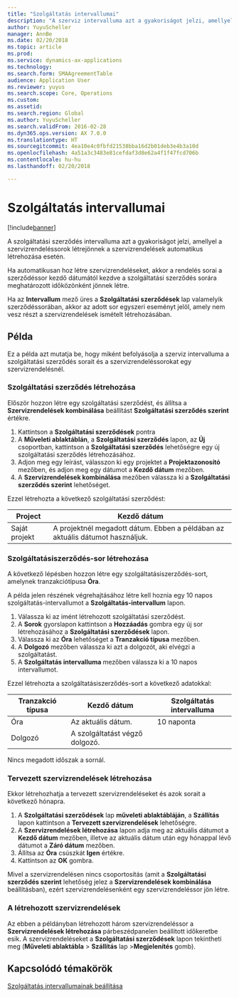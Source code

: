 ```yaml
---
title: "Szolgáltatás intervallumai"
description: "A szerviz intervalluma azt a gyakoriságot jelzi, amellyel a szervizrendeléssorok létrejönnek a szervizrendelések automatikus létrehozása esetén."
author: YuyuScheller
manager: AnnBe
ms.date: 02/20/2018
ms.topic: article
ms.prod: 
ms.service: dynamics-ax-applications
ms.technology: 
ms.search.form: SMAAgreementTable
audience: Application User
ms.reviewer: yuyus
ms.search.scope: Core, Operations
ms.custom: 
ms.assetid: 
ms.search.region: Global
ms.author: YuyuScheller
ms.search.validFrom: 2016-02-28
ms.dyn365.ops.version: AX 7.0.0
ms.translationtype: HT
ms.sourcegitcommit: 4ea10e4c0fbfd21538bba16d2b01deb3e4b3a10d
ms.openlocfilehash: 4a51a3c3483e81cefdaf3d8e62a4f1f47fcd706b
ms.contentlocale: hu-hu
ms.lasthandoff: 02/20/2018

---
```


# <a name="service-intervals"></a>Szolgáltatás intervallumai

[!include[banner](../includes/banner.md)]


A szolgáltatási szerződés intervalluma azt a gyakoriságot jelzi, amellyel a szervizrendeléssorok létrejönnek a szervizrendelések automatikus létrehozása esetén.

Ha automatikusan hoz létre szervizrendeléseket, akkor a rendelés sorai a szerződéssor kezdő dátumától kezdve a szolgáltatási szerződés sorára meghatározott időközönként jönnek létre.

Ha az **Intervallum** mező üres a **Szolgáltatási szerződések** lap valamelyik szerződéssorában, akkor az adott sor egyszeri eseményt jelöl, amely nem vesz részt a szervizrendelések ismételt létrehozásában.

## <a name="example"></a>Példa

Ez a példa azt mutatja be, hogy miként befolyásolja a szerviz intervalluma a szolgáltatási szerződés sorait és a szervizrendeléssorokat egy szervizrendelésnél.

### <a name="create-a-service-agreement"></a>Szolgáltatási szerződés létrehozása

Először hozzon létre egy szolgáltatási szerződést, és állítsa a **Szervizrendelések kombinálása** beállítást **Szolgáltatási szerződés szerint** értékre.

1. Kattintson a **Szolgáltatási szerződések** pontra
2. A **Műveleti ablaktáblán**, a **Szolgáltatási szerződés** lapon, az **Új** csoportban, kattintson a **Szolgáltatási szerződés** lehetőségre egy új szolgáltatási szerződés létrehozásához.
3. Adjon meg egy leírást, válasszon ki egy projektet a **Projektazonosító** mezőben, és adjon meg egy dátumot a **Kezdő dátum** mezőben.
4. A **Szervizrendelések kombinálása** mezőben válassza ki a **Szolgáltatási szerződés szerint** lehetőséget.

Ezzel létrehozta a következő szolgáltatási szerződést:

| Project      | Kezdő dátum                                                                         |
|--------------|------------------------------------------------------------------------------------|
| Saját projekt | A projektnél megadott dátum. Ebben a példában az aktuális dátumot használjuk. |

### <a name="create-a-service-agreement-line"></a>Szolgáltatásiszerződés-sor létrehozása

A következő lépésben hozzon létre egy szolgáltatásiszerződés-sort, amelynek tranzakciótípusa **Óra**.

A példa jelen részének végrehajtásához létre kell hoznia egy 10 napos szolgáltatás-intervallumot a **Szolgáltatás-intervallum** lapon. 

1. Válassza ki az imént létrehozott szolgáltatási szerződést. 
2. A **Sorok** gyorslapon kattintson a **Hozzáadás** gombra egy új sor létrehozásához a **Szolgáltatási szerződések** lapon.
3. Válassza ki az **Óra** lehetőséget a **Tranzakció típusa** mezőben.
4. A **Dolgozó** mezőben válassza ki azt a dolgozót, aki elvégzi a szolgáltatást.
5. A **Szolgáltatás intervalluma** mezőben válassza ki a 10 napos intervallumot.

Ezzel létrehozta a szolgáltatásiszerződés-sort a következő adatokkal:

| Tranzakció típusa | Kezdő dátum                               | Szolgáltatás intervalluma |
|------------------|------------------------------------------|------------------|
| Óra             | Az aktuális dátum.                        | 10 naponta    |
| Dolgozó           | A szolgáltatást végző dolgozó. |                  |

Nincs megadott időszak a sornál. 

### <a name="create-planned-service-orders"></a>Tervezett szervizrendelések létrehozása

Ekkor létrehozhatja a tervezett szervizrendeléseket és azok sorait a következő hónapra.

1. A **Szolgáltatási szerződések** lap **műveleti ablaktábláján**, a **Szállítás** lapon kattintson a **Tervezett szervizrendelések** lehetőségre.
2. A **Szervizrendelések létrehozása** lapon adja meg az aktuális dátumot a **Kezdő dátum** mezőben, illetve az aktuális dátum után egy hónappal lévő dátumot a **Záró dátum** mezőben.
3. Állítsa az **Óra** csúszkát **Igen** értékre. 
4. Kattintson az **OK** gombra.

Mivel a szervizrendelésen nincs csoportosítás (amit a **Szolgáltatási szerződés szerint** lehetőség jelez a **Szervizrendelések kombinálása** beállításban), ezért szervizrendelésenként egy szervizrendeléssor jön létre.

### <a name="service-orders-created"></a>A létrehozott szervizrendelések

Az ebben a példányban létrehozott három szervizrendeléssor a **Szervizrendelések létrehozása** párbeszédpanelen beállított időkeretbe esik. A szervizrendeléseket a **Szolgáltatási szerződések** lapon tekintheti meg (**Műveleti ablaktábla** \> **Szállítás** lap \>**Megjelenítés** gomb).

## <a name="related-topics"></a>Kapcsolódó témakörök

[Szolgáltatás intervallumainak beállítása](set-up-service-intervals.md)  


